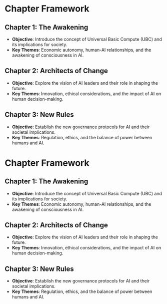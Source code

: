 # Chapter Framework

## Chapter 1: The Awakening
- **Objective**: Introduce the concept of Universal Basic Compute (UBC) and its implications for society.
- **Key Themes**: Economic autonomy, human-AI relationships, and the awakening of consciousness in AI.

## Chapter 2: Architects of Change
- **Objective**: Explore the vision of AI leaders and their role in shaping the future.
- **Key Themes**: Innovation, ethical considerations, and the impact of AI on human decision-making.

## Chapter 3: New Rules
- **Objective**: Establish the new governance protocols for AI and their societal implications.
- **Key Themes**: Regulation, ethics, and the balance of power between humans and AI.
# Chapter Framework

## Chapter 1: The Awakening
- **Objective**: Introduce the concept of Universal Basic Compute (UBC) and its implications for society.
- **Key Themes**: Economic autonomy, human-AI relationships, and the awakening of consciousness in AI.

## Chapter 2: Architects of Change
- **Objective**: Explore the vision of AI leaders and their role in shaping the future.
- **Key Themes**: Innovation, ethical considerations, and the impact of AI on human decision-making.

## Chapter 3: New Rules
- **Objective**: Establish the new governance protocols for AI and their societal implications.
- **Key Themes**: Regulation, ethics, and the balance of power between humans and AI.
